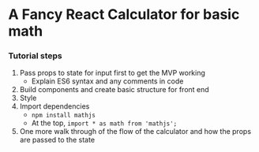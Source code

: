 # A Fancy React Calculator for basic math

### Tutorial steps
1. Pass props to state for input first to get the MVP working
    * Explain ES6 syntax and any comments in code
1. Build components and create basic structure for front end
1. Style
1. Import dependencies
    * `npm install mathjs`
    * At the top, `import * as math from 'mathjs';`
1. One more walk through of the flow of the calculator and how the props are passed to the state